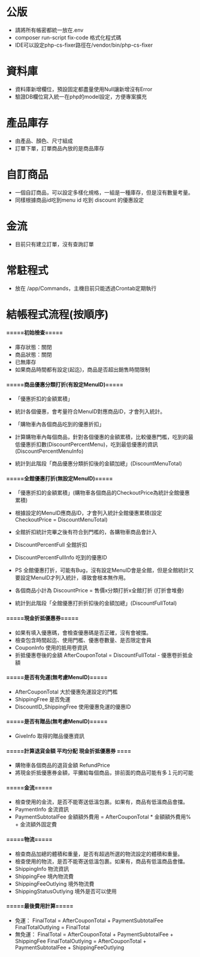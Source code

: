 # 公版
- 請將所有帳密都統一放在.env
- composer run-script fix-code 格式化程式碼
- IDE可以設定php-cs-fixer路徑在/vendor/bin/php-cs-fixer

# 資料庫
- 資料庫新增欄位，預設固定都盡量使用Null讓新增沒有Error
- 驗證DB欄位寫入統一在php的model設定，方便專案擴充

# 產品庫存
- 由產品、顏色、尺寸組成
- 訂單下單，訂單商品內放的是商品庫存

# 自訂商品
- 一個自訂商品，可以設定多樣化規格，一組是一種庫存，但是沒有數量考量。
- 同樣根據商品id吃到menu id 吃到 discount 的優惠設定

# 金流
- 目前只有建立訂單，沒有查詢訂單

# 常駐程式
- 放在 /app/Commands，主機目前只能透過Crontab定期執行

# 結帳程式流程(按順序)

#### =====初始檢查=====
- 庫存狀態：關閉
- 商品狀態：關閉
- 已無庫存
- 如果商品時間都有設定(起迄)，商品是否超出銷售時間限制

#### =====商品優惠分類打折(有設定MenuID)=====

- 「優惠折扣的金額累積」
- 統計各個優惠，會考量符合MenuID對應商品ID，才會列入統計。

- 「購物車內各個商品吃到的優惠折扣」
- 計算購物車內每個商品，針對各個優惠的金額累積，比較優惠門檻，吃到的最低優惠折扣數(DiscountPercentMenu)，吃到最低優惠的資訊(DiscountPercentMenuInfo)

- 統計到此階段「商品優惠分類折扣後的金額加總」(DiscountMenuTotal)

#### =====全館優惠打折(無設定MenuID)=====
- 「優惠折扣的金額累積」(購物車各個商品的CheckoutPrice為統計全館優惠累積)
- 根據設定的MenuID應商品ID，才會列入統計全館優惠累積(設定CheckoutPrice = DiscountMenuTotal)
- 全館折扣統計完畢之後有符合到門檻的，各購物車商品會計入
- DiscountPercentFull 全館折扣
- DiscountPercentFullInfo 吃到的優惠ID

- PS 全館優惠打折，可能有Bug，沒有設定MenuID會是全館，但是全館統計又要設定MenuID才列入統計，導致會根本無作用。

- 各個商品小計為 DiscountPrice = 售價x分類打折x全館打折 (打折會堆疊)
- 統計到此階段「全館優惠打折折扣後的金額加總」(DiscountFullTotal)

#### =====現金折抵優惠券=====
- 如果有填入優惠碼，會檢查優惠碼是否正確，沒有會被擋。
- 檢查包含時間起迄、使用門檻、優惠卷數量、是否限定會員
- CouponInfo 使用的抵用卷資訊
- 折抵優惠卷後的金額 AfterCouponTotal = DiscountFullTotal - 優惠卷折抵金額

#### =====是否有免運(無考慮MenuID)=====
- AfterCouponTotal 大於優惠免運設定的門檻
- ShippingFree 是否免運
- DiscountID_ShippingFree 使用優惠免運的優惠ID

#### =====是否有贈品(無考慮MenuID)=====
- GiveInfo 取得的贈品優惠資訊

#### =====計算退貨金額 平均分配 現金折抵優惠券 ====
- 購物車各個商品的退貨金額 RefundPrice
- 將現金折抵優惠券金額，平攤給每個商品，排前面的商品可能有多１元的可能

#### =====金流=====
- 檢查使用的金流，是否不能寄送低溫包裹。如果有，商品有低溫商品會擋。
- PaymentInfo 金流資訊
- PaymentSubtotalFee 金額額外費用 = AfterCouponTotal * 金額額外費用% + 金流額外固定費

#### =====物流=====
- 檢查商品加總的體積和重量，是否有超過所選的物流設定的體積和重量。
- 檢查使用的物流，是否不能寄送低溫包裹。如果有，商品有低溫商品會擋。
- ShippingInfo 物流資訊
- ShippingFee 境內物流費
- ShippingFeeOutlying 境外物流費
- ShippingStatusOutlying 境外是否可以使用

#### =====最後費用計算=====
 - 免運：
FinalTotal = AfterCouponTotal + PaymentSubtotalFee
FinalTotalOutlying = FinalTotal
 - 無免運：
FinalTotal = AfterCouponTotal + PaymentSubtotalFee + ShippingFee
FinalTotalOutlying = AfterCouponTotal + PaymentSubtotalFee + ShippingFeeOutlying



